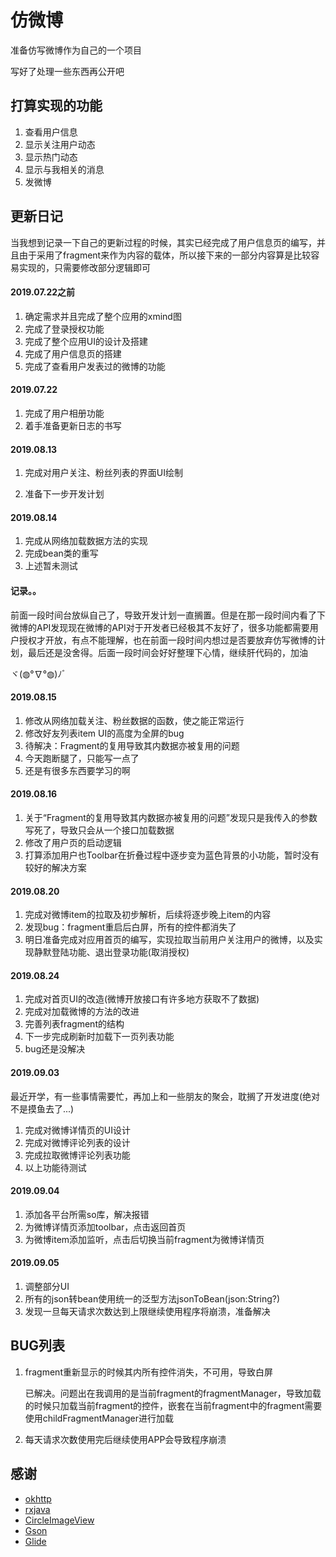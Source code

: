 # 仿微博
准备仿写微博作为自己的一个项目

写好了处理一些东西再公开吧


## 打算实现的功能
1. 查看用户信息
2. 显示关注用户动态
3. 显示热门动态
4. 显示与我相关的消息
5. 发微博



## 更新日记

当我想到记录一下自己的更新过程的时候，其实已经完成了用户信息页的编写，并且由于采用了fragment来作为内容的载体，所以接下来的一部分内容算是比较容易实现的，只需要修改部分逻辑即可



#### 2019.07.22之前

1. 确定需求并且完成了整个应用的xmind图
2. 完成了登录授权功能
3. 完成了整个应用UI的设计及搭建
4. 完成了用户信息页的搭建
5. 完成了查看用户发表过的微博的功能



#### 2019.07.22

1. 完成了用户相册功能
2. 着手准备更新日志的书写



#### 2019.08.13

1. 完成对用户关注、粉丝列表的界面UI绘制

2. 准备下一步开发计划



#### 2019.08.14

1. 完成从网络加载数据方法的实现
2. 完成bean类的重写
3. 上述暂未测试



#### 记录。。

前面一段时间台放纵自己了，导致开发计划一直搁置。但是在那一段时间内看了下微博的API发现现在微博的API对于开发者已经极其不友好了，很多功能都需要用户授权才开放，有点不能理解，也在前面一段时间内想过是否要放弃仿写微博的计划，最后还是没舍得。后面一段时间会好好整理下心情，继续肝代码的，加油

ヾ(◍°∇°◍)ﾉﾞ



#### 2019.08.15

1. 修改从网络加载关注、粉丝数据的函数，使之能正常运行
2. 修改好友列表item UI的高度为全屏的bug
3. 待解决：Fragment的复用导致其内数据亦被复用的问题
4. 今天跑断腿了，只能写一点了
5. 还是有很多东西要学习的啊



#### 2019.08.16

1. 关于“Fragment的复用导致其内数据亦被复用的问题”发现只是我传入的参数写死了，导致只会从一个接口加载数据
2. 修改了用户页的启动逻辑
3. 打算添加用户也Toolbar在折叠过程中逐步变为蓝色背景的小功能，暂时没有较好的解决方案



#### 2019.08.20

1. 完成对微博item的拉取及初步解析，后续将逐步晚上item的内容
2. 发现bug：fragment重启后白屏，所有的控件都消失了
3. 明日准备完成对应用首页的编写，实现拉取当前用户关注用户的微博，以及实现静默登陆功能、退出登录功能(取消授权)



#### 2019.08.24

1. 完成对首页UI的改造(微博开放接口有许多地方获取不了数据)
2. 完成对加载微博的方法的改进
3. 完善列表fragment的结构
4. 下一步完成刷新时加载下一页列表功能
5. bug还是没解决



#### 2019.09.03

最近开学，有一些事情需要忙，再加上和一些朋友的聚会，耽搁了开发进度(绝对不是摸鱼去了...)

1. 完成对微博详情页的UI设计
2. 完成对微博评论列表的设计
3. 完成拉取微博评论列表功能
4. 以上功能待测试



#### 2019.09.04

1. 添加各平台所需so库，解决报错
2. 为微博详情页添加toolbar，点击返回首页
3. 为微博item添加监听，点击后切换当前fragment为微博详情页



#### 2019.09.05

1. 调整部分UI
2. 所有的json转bean使用统一的泛型方法jsonToBean(json:String?)
3. 发现一旦每天请求次数达到上限继续使用程序将崩溃，准备解决



## BUG列表

1. fragment重新显示的时候其内所有控件消失，不可用，导致白屏

   已解决。问题出在我调用的是当前fragment的fragmentManager，导致加载的时候只加载当前fragment的控件，嵌套在当前fragment中的fragment需要使用childFragmentManager进行加载

2. 每天请求次数使用完后继续使用APP会导致程序崩溃


## 感谢
- [okhttp](https://github.com/square/okhttp)
- [rxjava](https://github.com/ReactiveX/RxJava)
- [CircleImageView](https://github.com/hdodenhof/CircleImageView)
- [Gson](https://github.com/google/gson)
- [Glide](https://github.com/bumptech/glide)
